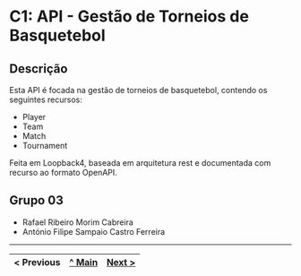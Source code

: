 # C1: API - Gestão de Torneios de Basquetebol

## Descrição

Esta API é focada na gestão de torneios de basquetebol, contendo os seguintes recursos:

- Player
- Team
- Match
- Tournament

Feita em Loopback4, baseada em arquitetura rest e documentada com recurso ao formato OpenAPI.

## Grupo 03

- Rafael Ribeiro Morim Cabreira
- António Filipe Sampaio Castro Ferreira

---

| < Previous | [^ Main](../../../) | [Next >](c2.md)|
| :--------- | :----: | -----: |